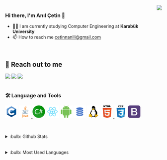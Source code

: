 <img src="https://media.giphy.com/media/Y1vohJMVMtjSQxmUot/giphy.gif" align="right" width="" height="200">

### Hi there, I'm Anıl Çetin 👋

- 👨‍🎓 I am currently studying Computer Engineering at <strong>Karabük University</strong> 
- 📫 How to reach me cetinnanill@gmail.com

<br/>

## 🔗 Reach out to me


[<img src="https://img.shields.io/badge/LinkedIn-0077B5?style=for-the-badge&logo=linkedin&logoColor=white" />][linkedin]
[<img src="https://img.shields.io/badge/Instagram-E4405F?style=for-the-badge&logo=instagram&logoColor=white" />][instagram]
[<img src="https://img.shields.io/badge/Twitter-1DA1F2?style=for-the-badge&logo=twitter&logoColor=white" />][twitter]
<br/>
<br/>
### 🛠️ Language and Tools

<img src="https://raw.githubusercontent.com/github/explore/f3e22f0dca2be955676bc70d6214b95b13354ee8/topics/c/c.png" width=40 height=40 alt="C" title="C" style="max-width: 100%;">  <a href="https://www.java.com/tr//" rel="nofollow"> <img src="https://raw.githubusercontent.com/github/explore/5b3600551e122a3277c2c5368af2ad5725ffa9a1/topics/java/java.png" width=40 height=40 alt="Java" title="Java" style="max-width: 100%;"> </a>
<img src="https://raw.githubusercontent.com/github/explore/80688e429a7d4ef2fca1e82350fe8e3517d3494d/topics/csharp/csharp.png" width=40 height=40 alt="C#" title="C#" style="max-width: 100%;"> <img src="https://raw.githubusercontent.com/github/explore/80688e429a7d4ef2fca1e82350fe8e3517d3494d/topics/react-native/react-native.png" width=40 height=40 title="React-Native" alt="React-Natve" style="max-width: 100%;"> 
<img src="https://raw.githubusercontent.com/github/explore/80688e429a7d4ef2fca1e82350fe8e3517d3494d/topics/android/android.png" width=40 height=40 title="Android" alt="Android" style="max-width: 100%;"> <img src="https://raw.githubusercontent.com/github/explore/80688e429a7d4ef2fca1e82350fe8e3517d3494d/topics/sql/sql.png" width=40 height=40 alt="SQL" title="SQL" style="max-width: 100%;"> 
<img src="https://raw.githubusercontent.com/github/explore/80688e429a7d4ef2fca1e82350fe8e3517d3494d/topics/linux/linux.png" width=40 height=40 alt="Linux" title="Linux" style="max-width: 100%;">
<a href="https://www.mysql.com/" rel="nofollow"> <img src="https://raw.githubusercontent.com/github/explore/80688e429a7d4ef2fca1e82350fe8e3517d3494d/topics/html/html.png" width=40 height=40 alt="html5" title="HTML" style="max-width: 100%;"> </a>
<img src="https://raw.githubusercontent.com/github/explore/80688e429a7d4ef2fca1e82350fe8e3517d3494d/topics/css/css.png" width=40 height=40 alt="CSS" title="CSS" style="max-width: 100%;">
<img src="https://raw.githubusercontent.com/github/explore/80688e429a7d4ef2fca1e82350fe8e3517d3494d/topics/bootstrap/bootstrap.png" width=40 height=40 title="Bootstrap" alt="Bootstrap" style="max-width: 100%;"> 

<br/>
<br/>

<details>
  <summary>:bulb: Github Stats </summary>  
<img src="https://github-readme-stats.vercel.app/api?username=anillcetin&theme=vue-dark&show_icons=true">
</details>

<br/>
<br/>

<details>
  <summary>:bulb: Most Used Languages </summary>  
<img src="https://github-readme-stats.vercel.app/api/top-langs/?username=anillcetin&theme=vue-dark&show_icons=true">
</details>



[linkedin]: https://www.linkedin.com/in/an%C4%B1l-%C3%A7etin-7501911a4/
[instagram]:https://www.instagram.com/anillcetiin/
[twitter]:https://twitter.com/anillcetin1

<!--
**anillcetin/anillcetin** is a ✨ _special_ ✨ repository because its `README.md` (this file) appears on your GitHub profile.

Here are some ideas to get you started:

- 🔭 I’m currently working on ...
- 🌱 I’m currently learning ...
- 👯 I’m looking to collaborate on ...
- 🤔 I’m looking for help with ...
- 💬 Ask me about ...
- 📫 How to reach me: ...
- 😄 Pronouns: ...
- ⚡ Fun fact: ...
-->
